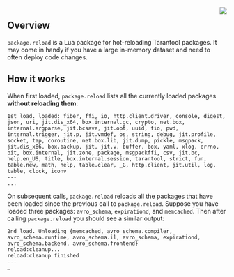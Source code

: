 <a href="http://tarantool.org">
   <img src="https://avatars2.githubusercontent.com/u/2344919?v=2&s=250"
align="right">
</a>

## Overview

`package.reload` is a Lua package for hot-reloading Tarantool packages. It may come in handy if you have a large in-memory dataset and need to often deploy code changes.

## How it works

When first loaded, `package.reload` lists all the currently loaded packages **without reloading them**:

    1st load. loaded: fiber, ffi, io, http.client.driver, console, digest, json, uri, jit.dis_x64, box.internal.gc, crypto, net.box, internal.argparse, jit.bcsave, jit.opt, uuid, fio, pwd, internal.trigger, jit.p, jit.vmdef, os, string, debug, jit.profile, socket, tap, coroutine, net.box.lib, jit.dump, pickle, msgpack, jit.dis_x86, box.backup, jit, jit.v, buffer, box, yaml, xlog, errno, bit, box.internal, jit.zone, package, msgpackffi, csv, jit.bc, help.en_US, title, box.internal.session, tarantool, strict, fun, table.new, math, help, table.clear, _G, http.client, jit.util, log, table, clock, iconv
    ---
    ...

On subsequent calls, `package.reload` reloads all the packages that have been loaded since the previous call to `package.reload`. Suppose you have loaded three packages: `avro_schema`, `expirationd`, and `memcached`. Then after calling `package.reload` you should see a similar output:

    2nd load. Unloading {memcached, avro_schema.compiler, avro_schema.runtime, avro_schema.il, avro_schema, expirationd, avro_schema.backend, avro_schema.frontend}
    reload:cleanup...
    reload:cleanup finished
    ---
    …
